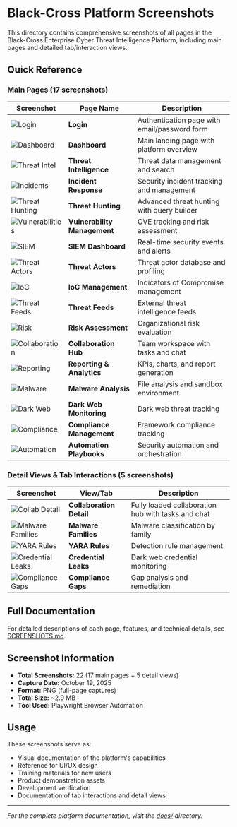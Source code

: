 # Black-Cross Platform Screenshots

This directory contains comprehensive screenshots of all pages in the Black-Cross Enterprise Cyber Threat Intelligence Platform, including main pages and detailed tab/interaction views.

## Quick Reference

### Main Pages (17 screenshots)

| Screenshot | Page Name | Description |
|------------|-----------|-------------|
| ![Login](00-login.png) | **Login** | Authentication page with email/password form |
| ![Dashboard](01-dashboard.png) | **Dashboard** | Main landing page with platform overview |
| ![Threat Intel](02-threat-intelligence.png) | **Threat Intelligence** | Threat data management and search |
| ![Incidents](03-incident-response.png) | **Incident Response** | Security incident tracking and management |
| ![Threat Hunting](04-threat-hunting.png) | **Threat Hunting** | Advanced threat hunting with query builder |
| ![Vulnerabilities](05-vulnerability-management.png) | **Vulnerability Management** | CVE tracking and risk assessment |
| ![SIEM](06-siem-dashboard.png) | **SIEM Dashboard** | Real-time security events and alerts |
| ![Threat Actors](07-threat-actors.png) | **Threat Actors** | Threat actor database and profiling |
| ![IoC](08-ioc-management.png) | **IoC Management** | Indicators of Compromise management |
| ![Threat Feeds](09-threat-feeds.png) | **Threat Feeds** | External threat intelligence feeds |
| ![Risk](10-risk-assessment.png) | **Risk Assessment** | Organizational risk evaluation |
| ![Collaboration](11-collaboration-hub.png) | **Collaboration Hub** | Team workspace with tasks and chat |
| ![Reporting](12-reporting-analytics.png) | **Reporting & Analytics** | KPIs, charts, and report generation |
| ![Malware](13-malware-analysis.png) | **Malware Analysis** | File analysis and sandbox environment |
| ![Dark Web](14-dark-web-monitoring.png) | **Dark Web Monitoring** | Dark web threat tracking |
| ![Compliance](15-compliance-management.png) | **Compliance Management** | Framework compliance tracking |
| ![Automation](16-automation-playbooks.png) | **Automation Playbooks** | Security automation and orchestration |

### Detail Views & Tab Interactions (5 screenshots)

| Screenshot | View/Tab | Description |
|------------|----------|-------------|
| ![Collab Detail](17-collaboration-hub-detail.png) | **Collaboration Detail** | Fully loaded collaboration hub with tasks and chat |
| ![Malware Families](18-malware-analysis-families.png) | **Malware Families** | Malware classification by family |
| ![YARA Rules](19-malware-analysis-yara-rules.png) | **YARA Rules** | Detection rule management |
| ![Credential Leaks](20-dark-web-credential-leaks.png) | **Credential Leaks** | Dark web credential monitoring |
| ![Compliance Gaps](21-compliance-gaps.png) | **Compliance Gaps** | Gap analysis and remediation |

## Full Documentation

For detailed descriptions of each page, features, and technical details, see [SCREENSHOTS.md](../SCREENSHOTS.md).

## Screenshot Information

- **Total Screenshots:** 22 (17 main pages + 5 detail views)
- **Capture Date:** October 19, 2025
- **Format:** PNG (full-page captures)
- **Total Size:** ~2.9 MB
- **Tool Used:** Playwright Browser Automation

## Usage

These screenshots serve as:
- Visual documentation of the platform's capabilities
- Reference for UI/UX design
- Training materials for new users
- Product demonstration assets
- Development verification
- Documentation of tab interactions and detail views

---

*For the complete platform documentation, visit the [docs/](../) directory.*
